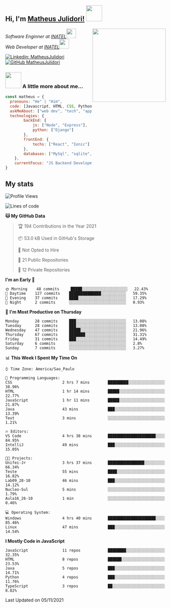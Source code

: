 <h2> Hi, I'm <a href="https://matheusjulidori.github.io" target="_blank">Matheus Julidori!</a> <img src="https://media.giphy.com/media/12oufCB0MyZ1Go/giphy.gif" width="50"></h2>
<img align='right' src="https://media.giphy.com/media/M9gbBd9nbDrOTu1Mqx/giphy.gif" width="230">
<p><em>Software Enginner at <a href="http://www.inatel.br" target="_blank">INATEL</a><img src="https://media.giphy.com/media/fYSnHlufseco8Fh93Z/giphy.gif" width="30"></br>
  Web Developer at <a href="http://www.inatel.br" target="_blank">INATEL</a><img src="https://media.giphy.com/media/WUlplcMpOCEmTGBtBW/giphy.gif" width="30"> 
</em></p>

[![Linkedin: MatheusJulidori](https://img.shields.io/badge/-MatheusJulidori-blue?style=flat-square&logo=Linkedin&logoColor=white&link=https://www.linkedin.com/in/MatheusJulidori/)](https://www.linkedin.com/in/MatheusJulidori/)
[![GitHub MatheusJulidori](https://img.shields.io/github/followers/matheusjulidori?label=follow&style=social)](https://github.com/MatheusJulidori)


### <img src="https://media.giphy.com/media/VgCDAzcKvsR6OM0uWg/giphy.gif" width="50"> A little more about me...  

```javascript
const matheus = {
  pronouns: "He" | "Him",
  code: [Javascript, HTML, CSS, Python, Java, C++, C],
  askMeAbout: ["web dev", "tech", "app dev", "games"],
  technologies: {
        backEnd: {
            js: ["Node", "Express"],
            python: ["Django"]
        },
        frontEnd: {
            techs: ["React", "Ionic"]
        },
        databases: ["MySql", "sqlite","PostgreSQL"],
    },
    currentFocus: "JS Backend Development",
}
```
<h2>My stats</h2>

<!--START_SECTION:waka-->
![Profile Views](http://img.shields.io/badge/Profile%20Views-2-blue)

![Lines of code](https://img.shields.io/badge/From%20Hello%20World%20I%27ve%20Written-501518%20lines%20of%20code-blue)

**🐱 My GitHub Data** 

> 🏆 194 Contributions in the Year 2021
 > 
> 📦 53.0 kB Used in GitHub's Storage 
 > 
> 🚫 Not Opted to Hire
 > 
> 📜 21 Public Repositories 
 > 
> 🔑 12 Private Repositories  
 > 
**I'm an Early 🐤** 

```text
🌞 Morning    48 commits     █████░░░░░░░░░░░░░░░░░░░░   22.43% 
🌆 Daytime    127 commits    ██████████████░░░░░░░░░░░   59.35% 
🌃 Evening    37 commits     ████░░░░░░░░░░░░░░░░░░░░░   17.29% 
🌙 Night      2 commits      ░░░░░░░░░░░░░░░░░░░░░░░░░   0.93%

```
📅 **I'm Most Productive on Thursday** 

```text
Monday       28 commits     ███░░░░░░░░░░░░░░░░░░░░░░   13.08% 
Tuesday      28 commits     ███░░░░░░░░░░░░░░░░░░░░░░   13.08% 
Wednesday    47 commits     █████░░░░░░░░░░░░░░░░░░░░   21.96% 
Thursday     67 commits     ███████░░░░░░░░░░░░░░░░░░   31.31% 
Friday       31 commits     ███░░░░░░░░░░░░░░░░░░░░░░   14.49% 
Saturday     6 commits      ░░░░░░░░░░░░░░░░░░░░░░░░░   2.8% 
Sunday       7 commits      ░░░░░░░░░░░░░░░░░░░░░░░░░   3.27%

```


📊 **This Week I Spent My Time On** 

```text
⌚︎ Time Zone: America/Sao_Paulo

💬 Programming Languages: 
CSS                      2 hrs 7 mins        █████████░░░░░░░░░░░░░░░░   38.96% 
HTML                     1 hr 14 mins        █████░░░░░░░░░░░░░░░░░░░░   22.77% 
JavaScript               1 hr 11 mins        █████░░░░░░░░░░░░░░░░░░░░   21.87% 
Java                     43 mins             ███░░░░░░░░░░░░░░░░░░░░░░   13.39% 
Text                     3 mins              ░░░░░░░░░░░░░░░░░░░░░░░░░   1.21%

🔥 Editors: 
VS Code                  4 hrs 38 mins       █████████████████████░░░░   84.95% 
IntelliJ                 49 mins             ███░░░░░░░░░░░░░░░░░░░░░░   15.05%

🐱‍💻 Projects: 
Unifei-Jr                3 hrs 37 mins       ████████████████░░░░░░░░░   66.34% 
Teste                    55 mins             ████░░░░░░░░░░░░░░░░░░░░░   16.82% 
Lab09_28-10              46 mins             ███░░░░░░░░░░░░░░░░░░░░░░   14.12% 
Nucleo-Sul               5 mins              ░░░░░░░░░░░░░░░░░░░░░░░░░   1.79% 
Aula16_26-10             1 min               ░░░░░░░░░░░░░░░░░░░░░░░░░   0.46%

💻 Operating System: 
Windows                  4 hrs 40 mins       █████████████████████░░░░   85.46% 
Linux                    47 mins             ███░░░░░░░░░░░░░░░░░░░░░░   14.54%

```

**I Mostly Code in JavaScript** 

```text
JavaScript               11 repos            ████████░░░░░░░░░░░░░░░░░   32.35% 
HTML                     8 repos             ██████░░░░░░░░░░░░░░░░░░░   23.53% 
Java                     5 repos             ███░░░░░░░░░░░░░░░░░░░░░░   14.71% 
Python                   4 repos             ███░░░░░░░░░░░░░░░░░░░░░░   11.76% 
TypeScript               3 repos             ██░░░░░░░░░░░░░░░░░░░░░░░   8.82%

```



 Last Updated on 05/11/2021
<!--END_SECTION:waka-->
